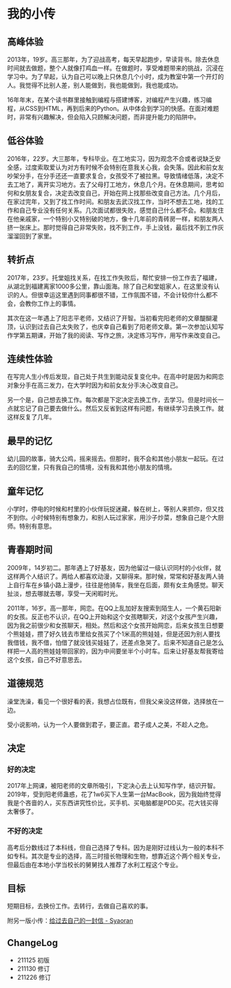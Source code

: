 # 我的小传

## 高峰体验

2013年，19岁。高三那年，为了迎战高考，每天早起跑步，早读背书。除去休息时间就去做题，整个人就像打鸡血一样。在做题时，享受难题带来的挑战，沉浸在学习中。为了早起，认为自己可以晚上只休息几个小时，成为教室中第一个开灯的人。我觉得不比别人差，别人能做到，我也能做到，我也能成功。

16年年末，在某个读书群里接触到编程与搭建博客，对编程产生兴趣，练习编程，从CSS到HTML，再到后来的Python。从中体会到学习的快感。在面对难题时，非常有兴趣解决，但会陷入只顾解决问题，而非提升能力的陷阱中。

## 低谷体验

2016年，22岁。大三那年，专科毕业。在工地实习，因为观念不合或者说缺乏安全感，过度索取爱认为对方有时候不会特别在意我关心我，会失落。因此和前女友吵架分手，在分手还还一直要求复合，女孩受不了被拉黑。导致情绪低落，决定不去工地了，离开实习地方。去了父母打工地方，休息几个月。在休息期间，思考如何和女朋友复合，决定去改变自己，开始在网上找那些改变自己方法。几个月后，在家过完年，又到了找工作时间。和朋友去武汉找工作，当时不想去工地，找的工作和自己专业没有任何关系。几次面试都很失败，感觉自己什么都不会。和朋友住在他亲戚家，一个特别小又特别破的地方，像十几年前的青砖房一样，和朋友两人挤一张床上。那时觉得自己非常失败，找不到工作，手上没钱，最后找不到工作灰溜溜回到了家里。

## 转折点

2017年，23岁。托堂姐找关系，在找工作失败后，帮忙安排一份工作去了福建，从湖北到福建离家1000多公里，靠山面海。除了自己和堂姐家人，在这里没有认识的人。但很幸运这里遇到同事都很不错，工作氛围不错，不会计较你什么都不会，会教你工作上的事情。

其次在这一年遇上了阳志平老师，又结识了开智。当初看完阳老师的文章醍醐灌顶，认识到过去自己太失败了，也庆幸自己看到了阳老师文章。第一次参加认知写作学第五期课，开始了我的阅读、写作之旅，决定练习写作，用写作来改变自己。

## 连续性体验

在写完人生小传后发现，自己处于共生到能动反复变化中。在高中时是因为和网恋对象分手在高三发力，在大学时因为和前女友分手决心改变自己。

另一个是，自己想去换工作。每次都是下定决定去换工作，去学习。但是时间长一点就忘记了自己要去做什么。然后又反省到这样有问题，有继续学习去换工作。就这样反复了几年。

## 最早的记忆

幼儿园的故事，骑大公鸡，摇来摇去。但那时，我不会和其他小朋友一起玩。在过去的回忆里，只有我自己的情境，没有我和其他小朋友的情境。

## 童年记忆

小学时，停电的时候和村里的小伙伴玩捉迷藏，躲在树上，等别人来抓你，但又找不到你。小时候特别有想象力，和别人玩过家家，用沙子炒菜，想象自己是个大厨师。特别有意思。

## 青春期时间

2009年，14岁初二。那年遇上了好基友，因为他留过一级认识同村的小伙伴，就这样两个人结识了。两给人都喜欢动漫，又聊得来。那时候，常常和好基友两人骑上自行车在乡镇小路上漫步，往往是他骑车，我坐在后面，颇有女主角感觉。聊天扯淡，想去哪就去哪，享受一天闲暇时光。

2011年，16岁。高一那年，网恋。在QQ上乱加好友搜索到陌生人，一个黄石阳新的女孩。反正也不认识，在QQ上开始和这个女孩瞎聊天，对这个女孩产生兴趣，因为我之前很少和女孩聊天，相处。然后和这个女孩开始网恋，后来女孩生日想要个熊娃娃，攒了好久钱去市里给女孩买了个1米高的熊娃娃，但是还因为别人要找我借钱，我不借，怕借了就没钱买娃娃了，还差点急哭了。后来不知道自己是怎么样把一人高的熊娃娃带回家的，因为中间要坐半个小时车。后来让好基友帮我寄给这个女孩，自己不好意思去。

## 道德规范
澡堂洗澡，看见一个很好看的表，我想占位既有，但我父亲没这样做，选择放在一边。

受小说影响，认为一个人要做到君子，要正直。君子成人之美，不趁人之危。

## 决定
### 好的决定
2017年上网课，被阳老师的文章所吸引，下定决心去上认知写作学，结识开智。2019年，受到阳老师蛊惑，花了1w6买下人生第一台MacBook，因为我始终觉得我是个吝啬的人，买东西讲究性价比，买手机、买电脑都是PDD买。花大钱买得太奢侈了。

### 不好的决定
高考后分数线过了本科线，但自己选择了专科。因为是刚好过线认为一般的本科不如专科。其次是专业的选择，高三时擅长物理和生物，想靠近这个两个相关专业，但最后由在本地小学当校长的舅舅找人推荐了水利工程这个专业。

## 目标
短期目标，去换份工作。去转行，去做自己喜欢的事。

附另一版小传：[给过去自己的一封信 - Syaoran](https://blog.syaoran.me/blog/2018/02/23/ToMyselfLetter)

## ChangeLog
- 211125 初版
- 211130 修订
- 211226 修订


